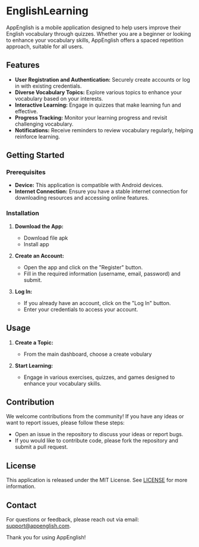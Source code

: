 # EnglishLearning

AppEnglish is a mobile application designed to help users improve their English vocabulary through quizzes. Whether you are a beginner or looking to enhance your vocabulary skills, AppEnglish offers a spaced repetition approach, suitable for all users.

## Features
- **User Registration and Authentication:** Securely create accounts or log in with existing credentials.
- **Diverse Vocabulary Topics:** Explore various topics to enhance your vocabulary based on your interests.
- **Interactive Learning:** Engage in quizzes that make learning fun and effective.
- **Progress Tracking:** Monitor your learning progress and revisit challenging vocabulary.
- **Notifications:** Receive reminders to review vocabulary regularly, helping reinforce learning.

## Getting Started

### Prerequisites
- **Device:** This application is compatible with Android devices.
- **Internet Connection:** Ensure you have a stable internet connection for downloading resources and accessing online features.

### Installation
1. **Download the App:**
    - Download file apk
    - Install app

2. **Create an Account:**
    - Open the app and click on the "Register" button.
    - Fill in the required information (username, email, password) and submit.

3. **Log In:**
    - If you already have an account, click on the "Log In" button.
    - Enter your credentials to access your account.

## Usage
1. **Create a Topic:**
    - From the main dashboard, choose a create vobulary

2. **Start Learning:**
    - Engage in various exercises, quizzes, and games designed to enhance your vocabulary skills.

## Contribution
We welcome contributions from the community! If you have any ideas or want to report issues, please follow these steps:
- Open an issue in the repository to discuss your ideas or report bugs.
- If you would like to contribute code, please fork the repository and submit a pull request.

## License
This application is released under the MIT License. See [LICENSE](LICENSE) for more information.

## Contact
For questions or feedback, please reach out via email: support@appenglish.com.

Thank you for using AppEnglish!
